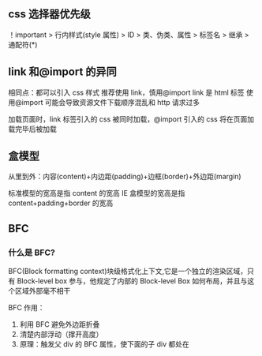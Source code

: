 ## css 选择器优先级

！important > 行内样式(style 属性) > ID > 类、伪类、属性 > 标签名 > 继承 > 通配符(\*)

## link 和@import 的异同

相同点：都可以引入 css 样式
推荐使用 link，慎用@import
link 是 html 标签
使用@import 可能会导致资源文件下载顺序混乱和 http 请求过多

加载页面时，link 标签引入的 css 被同时加载，@import 引入的 css 将在页面加载完毕后被加载

## 盒模型

从里到外：内容(content)+内边距(padding)+边框(border)+外边距(margin)

标准模型的宽高是指 content 的宽高
IE 盒模型的宽高是指 content+padding+border 的宽高

## BFC

### 什么是 BFC?

BFC(Block formatting context)块级格式化上下文,它是一个独立的渲染区域，只有 Block-level box 参与，他规定了内部的 Block-level Box 如何布局，并且与这个区域外部毫不相干

BFC 作用：

1. 利用 BFC 避免外边距折叠
2. 清楚内部浮动（撑开高度）
3. 原理：触发父 div 的 BFC 属性，使下面的子 div 都处在
